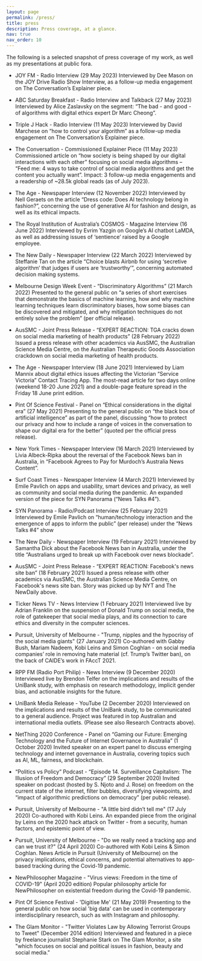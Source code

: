 ```yaml
---
layout: page
permalink: /press/
title: press
description: Press coverage, at a glance.
nav: true
nav_order: 10
---
```


The following is a selected snapshot of press coverage of my work, as well as my presentations at public fora.

* JOY FM - Radio Interview (29 May 2023)
Interviewed by Dee Mason on the JOY Drive Radio Show Interview, as a follow-up media engagement on The Conversation’s Explainer piece.

* ABC Saturday Breakfast - Radio Interview and Talkback (27 May 2023)
Interviewed by Alice Zaslavsky on the segment: “The bad - and good - of algorithms with digital ethics expert Dr Marc Cheong”.

* Triple J Hack - Radio Interview (11 May 2023)
Interviewed by David Marchese on “how to control your algorithm” as a follow-up media engagement on The Conversation’s Explainer piece.

* The Conversation - Commissioned Explainer Piece (11 May 2023)
Commissioned article on “how society is being shaped by our digital interactions with each other” focusing on social media algorithms – “Feed me: 4 ways to take control of social media algorithms and get the content you actually want”. 
Impact: 3 follow-up media engagements and a readership of ~28.5k global reads (as of July 2023).

* The Age - Newspaper Interview (12 November 2022)
Interviewed by Nell Geraets on the article “Dress code: Does AI technology belong in fashion?”, concerning the use of generative AI for fashion and design, as well as its ethical impacts.

* The Royal Institution of Australia’s COSMOS - Magazine Interview (16 June 2022)
Interviewed by Evrim Yazgin on Google’s AI chatbot LaMDA, as well as addressing issues of ‘sentience’ raised by a Google employee.

* The New Daily - Newspaper Interview (22 March 2022)
Interviewed by Steffanie Tan on the article “Choice blasts Airbnb for using ‘secretive algorithm’ that judges if users are ‘trustworthy’”, concerning automated decision making systems.

* Melbourne Design Week Event - “Discriminatory Algorithms” (21 March 2022)
Presented to the general public on “a series of short exercises that demonstrate the basics of machine learning, how and why machine learning techniques learn discriminatory biases, how some biases can be discovered and mitigated, and why mitigation techniques do not entirely solve the problem” (per official release).

* AusSMC - Joint Press Release - “EXPERT REACTION: TGA cracks down on social media marketing of health products” (28 February 2022)
Issued a press release with other academics via AusSMC, the Australian Science Media Centre, on the Australian Therapeutic Goods Association crackdown on social media marketing of health products.

* The Age - Newspaper Interview (18 June 2021)
Interviewed by Liam Mannix about digital ethics issues affecting the Victorian “Service Victoria” Contact Tracing App. The most-read article for two days online (weekend 18-20 June 2021) and a double-page feature spread in the Friday 18 June print edition.

* Pint Of Science Festival - Panel on “Ethical considerations in the digital era” (27 May 2021)
Presenting to the general public on “the black box of artificial intelligence” as part of the panel, discussing “how to protect our privacy and how to include a range of voices in the conversation to shape our digital era for the better” (quoted per the official press release).

* New York Times - Newspaper Interview (16 March 2021)
Interviewed by Livia Albeck-Ripka about the reversal of the Facebook News ban in Australia, in “Facebook Agrees to Pay for Murdoch’s Australia News Content”.

* Surf Coast Times - Newspaper Interview (4 March 2021)
Interviewed by Emile Pavlich on apps and usability, smart devices and privacy, as well as community and social media during the pandemic. An expanded version of the piece for SYN Panorama (“News Talks #4”).

* SYN Panorama - Radio/Podcast Interview (25 February 2021)
Interviewed by Emile Pavlich on “human/technology interaction and the emergence of apps to inform the public” (per release) under the “News Talks #4” show

* The New Daily - Newspaper Interview (19 February 2021)
Interviewed by Samantha Dick about the Facebook News ban in Australia, under the title “Australians urged to break up with Facebook over news blockade”.

* AusSMC - Joint Press Release - “EXPERT REACTION: Facebook's news site ban” (18 February 2021)
Issued a press release with other academics via AusSMC, the Australian Science Media Centre, on Facebook's news site ban. Story was picked up by NYT and The NewDaily above.

* Ticker News TV - News Interview (1 February 2021)
Interviewed live by Adrian Franklin on the suspension of Donald Trump on social media, the role of gatekeeper that social media plays, and its connection to care ethics and diversity in the computer sciences. 

* Pursuit, University of Melbourne - "Trump, nipples and the hypocrisy of the social media giants" (27 January 2021)
Co-authored with Gabby Bush, Mariam Nadeem, Kobi Leins and Simon Coghlan - on social media companies’ role in removing hate material (cf. Trump’s Twitter ban), on the back of CAIDE’s work in FAccT 2021. 

* RPP FM (Radio Port Philip) - News Interview (9 December 2020)
Interviewed live by Brendon Telfer on the implications and results of the UniBank study, with emphasis on research methodology, implicit gender bias, and actionable insights for the future.

* UniBank Media Release - YouTube (2 December 2020)
Interviewed on the implications and results of the UniBank study, to be communicated to a general audience. Project was featured in top Australian and international media outlets. (Please see also Research Contracts above).

* NetThing 2020 Conference - Panel on “Gaming our Future: Emerging Technology and the Future of Internet Governance in Australia” (1 October 2020)
Invited speaker on an expert panel to discuss emerging technology and internet governance in Australia, covering topics such as AI, ML, fairness, and blockchain. 

* “Politics vs Policy” Podcast - “Episode 14. Surveillance Capitalism: The Illusion of Freedom and Democracy” (29 September 2020)
Invited speaker on podcast (hosted by S. Njoto and J. Rose) on freedom on the current state of the internet, filter bubbles, diversifying viewpoints, and “impact of algorithmic predictions on democracy” (per public release).

* Pursuit, University of Melbourne - "A little bird didn’t tell me" (17 July 2020)
Co-authored with Kobi Leins.  An expanded piece from the original by Leins on the 2020 hack attack on Twitter - from a security, human factors, and epistemic point of view.

* Pursuit, University of Melbourne - "Do we really need a tracking app and can we trust it?" (24 April 2020)
Co-authored with Kobi Leins & Simon Coghlan. News Article in Pursuit (University of Melbourne) on the privacy implications, ethical concerns, and potential alternatives to app-based tracking during the Covid-19 pandemic.

* NewPhilosopher Magazine - "Virus views: Freedom in the time of COVID-19" (April 2020 edition)
Popular philosophy article for NewPhilosopher on existential freedom during the Covid-19 pandemic. 

* Pint Of Science Festival - 'Digitise Me' (21 May 2019)
Presenting to the general public on how social 'big data' can be used in contemporary interdisciplinary research, such as with Instagram and philosophy.

* The Glam Monitor - "Twitter Violates Law by Allowing Terrorist Groups to Tweet" (December 2014 edition)
Interviewed and featured in a piece by freelance journalist Stephanie Stark on The Glam Monitor, a site "which focuses on social and political issues in fashion, beauty and social media."
